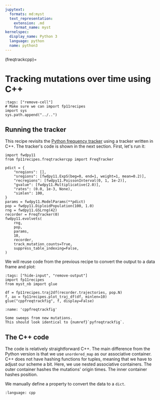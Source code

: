 ```yaml
---
jupytext:
  formats: md:myst
  text_representation:
    extension: .md
    format_name: myst
kernelspec:
  display_name: Python 3
  language: python
  name: python3
---
```


(freqtrackcpp)=
# Tracking mutations over time using C++

```{code-cell} python
:tags: ["remove-cell"]
# Make sure we can import fp11recipes
import sys
sys.path.append("../..")
```

## Running the tracker

This recipe revisits the [Python frequency tracker](#freqtrackpy) using a tracker written in C++.
The tracker's code is shown in the next section.
First, let's run it:

```{code-cell} python
import fwdpy11
from fp11recipes.freqtrackercpp import FreqTracker

pdict = {
    "nregions": [],
    "sregions": [fwdpy11.ExpS(beg=0, end=1, weight=1, mean=0.2)],
    "recregions": [fwdpy11.PoissonInterval(0, 1, 1e-2)],
    "gvalue": [fwdpy11.Multiplicative(2.0)],
    "rates": (0.0, 1e-3, None),
    "simlen": 100,
}
params = fwdpy11.ModelParams(**pdict)
pop = fwdpy11.DiploidPopulation(100, 1.0)
rng = fwdpy11.GSLrng(42)
recorder = FreqTracker(0)
fwdpy11.evolvets(
    rng,
    pop,
    params,
    10,
    recorder,
    track_mutation_counts=True,
    suppress_table_indexing=False,
)
```

We will reuse code from the previous recipe to convert the output to a data frame and plot:

```{code-cell} python
:tags: ["hide-input", "remove-output"]
import fp11recipes
from myst_nb import glue

df = fp11recipes.traj2df(recorder.trajectories, pop.N)
f, ax = fp11recipes.plot_traj_df(df, minlen=10)
glue("cppfreqtrackfig", f, display=False)
```

```{glue:figure} cppfreqtrackfig
:name: 'cppfreqtrackfig'

Some sweeps from new mutations.
This should look identical to {numref}`pyfreqtrackfig`.
```

## The C++ code

The code is relatively straightforward C++.
The main difference from the Python version is that we use `unordered_map` as our associative container.
C++ does not have hashing functions for tuples, meaning that we have to adjust our scheme a bit.
Here, we use nested associative containers.
The outer container hashes the mutations' origin times.
The inner container hashes position.

We manually define a property to convert the data to a `dict`.

```{literalinclude} ../../fp11recipes/freqtrackercpp.cc
:language: cpp
```

